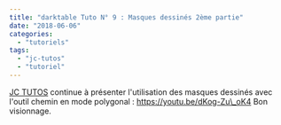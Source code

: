 ```yaml
---
title: "darktable Tuto N° 9 : Masques dessinés 2ème partie"
date: "2018-06-06"
categories: 
  - "tutoriels"
tags: 
  - "jc-tutos"
  - "tutoriel"
---
```


[JC TUTOS](https://www.youtube.com/channel/UChkmJoz4r375C6F2eym99YQ) continue à présenter l'utilisation des masques dessinés avec l'outil  chemin en mode polygonal : https://youtu.be/dKog-Zu\_oK4 Bon visionnage.
